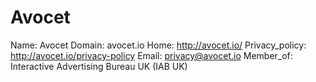 
# Avocet

Name: Avocet
Domain: avocet.io
Home: http://avocet.io/
Privacy_policy: http://avocet.io/privacy-policy
Email: privacy@avocet.io
Member_of: Interactive Advertising Bureau UK (IAB UK)
